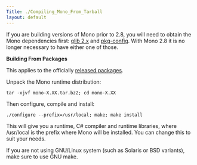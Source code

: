 ```yaml
---
Title: ./Compiling_Mono_From_Tarball
layout: default
---
```


If you are building versions of Mono prior to 2.8, you will need to
obtain the Mono dependencies first: [glib 2.x](http://www.gtk.org) and
[pkg-config](http://www.freedesktop.org/software/pkgconfig). With Mono
2.8 it is no longer necessary to have either one of those.

<b>Building From Packages</b>

This applies to the officially [released
packages](http://download.mono-project.com/sources/mono/).

Unpack the Mono runtime distribution:

    tar -xjvf mono-X.XX.tar.bz2; cd mono-X.XX

Then configure, compile and install:

    ./configure --prefix=/usr/local; make; make install

This will give you a runtime, C\# compiler and runtime libraries, where
/usr/local is the prefix where Mono will be installed. You can change
this to suit your needs.

If you are not using GNU/Linux system (such as Solaris or BSD variants),
make sure to use GNU make.
